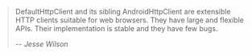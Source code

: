 > DefaultHttpClient and its sibling AndroidHttpClient
> are extensible HTTP clients suitable for web browsers.
> They have large and flexible APIs.
> Their implementation is stable and they have
> few bugs.
>
> -- <cite>Jesse Wilson</cite>
